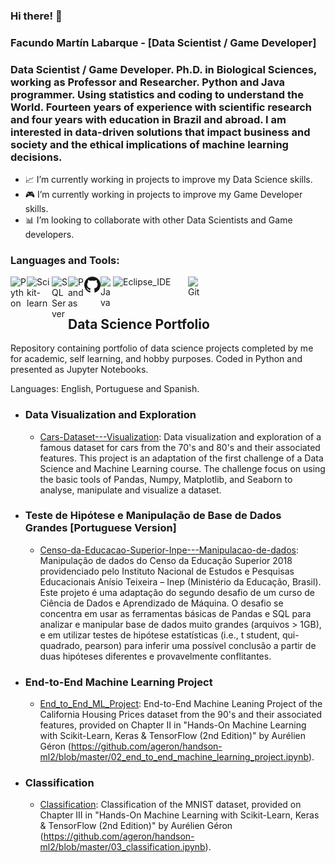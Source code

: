 ### Hi there! 👋

<!--
**flabarque/flabarque** is a ✨ _special_ ✨ repository because its `README.md` (this file) appears on your GitHub profile.

Here are some ideas to get you started:

- 🔭 I’m currently working on ...
- 🌱 I’m currently learning ...
- 👯 I’m looking to collaborate on ...
- 🤔 I’m looking for help with ...
- 💬 Ask me about ...
- 📫 How to reach me: ...
- 😄 Pronouns: ...
- ⚡ Fun fact: ...
-->

### Facundo Martín Labarque - [Data Scientist / Game Developer] 

### Data Scientist / Game Developer. Ph.D. in Biological Sciences, working as Professor and Researcher. Python and Java programmer. Using statistics and coding to understand the World. Fourteen years of experience with scientific research and four years with education in Brazil and abroad. I am interested in data-driven solutions that impact business and society and the ethical implications of machine learning decisions. 

- 📈 I’m currently working in projects to improve my Data Science skills.
- :video_game: I’m currently working in projects to improve my Game Developer skills.
- 📊 I’m looking to collaborate with other Data Scientists and Game developers. 

### Languages and Tools:

<img align="left" alt="Python" width="26px" src="https://cdn3.iconfinder.com/data/icons/logos-and-brands-adobe/512/267_Python-512.png" />

[<img align="left" alt="Scikit-learn" width="40px" src="https://upload.wikimedia.org/wikipedia/commons/0/05/Scikit_learn_logo_small.svg" />](https://scikit-learn.org/stable/)

<img align="left" alt="SQLServer" width="26px" src="https://img.icons8.com/color/2x/microsoft-sql-server.png" />

<img align="left" alt="Pandas" width="26px" src="https://cdn.jsdelivr.net/npm/simple-icons@3.4.0/icons/pandas.svg" />

<img align="left" alt="GitHub" width="26px" src="https://raw.githubusercontent.com/github/explore/78df643247d429f6cc873026c0622819ad797942/topics/github/github.png" />

<img align="left" alt="Java" width="20px" src="https://upload.wikimedia.org/wikipedia/fr/thumb/2/2e/Java_Logo.svg/800px-Java_Logo.svg.png" />

<img align="left" alt="Eclipse_IDE" width="120px" src="https://upload.wikimedia.org/wikipedia/commons/d/d0/Eclipse-Luna-Logo.svg" />

<img align="left" alt="Git" width="26px" src="https://git-scm.com/images/logos/downloads/Git-Icon-1788C.png" />

<br />
<br />

## Data Science Portfolio

Repository containing portfolio of data science projects completed by me for academic, self learning, and hobby purposes. Coded in Python and presented as Jupyter Notebooks.

Languages: English, Portuguese and Spanish.

- ### Data Visualization and Exploration
  - [Cars-Dataset---Visualization](https://github.com/flabarque/Cars-Dataset---Visualization/blob/main/GitHub_Cars_Dataset_Visualization.ipynb): Data visualization and exploration of a famous dataset for cars from the 70's and 80's and their associated features. This project is an adaptation of the first challenge of a Data Science and Machine Learning course. The challenge focus on using the basic tools of Pandas, Numpy, Matplotlib, and Seaborn to analyse, manipulate and visualize a dataset.
  
- ### Teste de Hipótese e Manipulação de Base de Dados Grandes [Portuguese Version]  
  - [Censo-da-Educacao-Superior-Inpe---Manipulacao-de-dados](https://github.com/flabarque/Censo-da-Educacao-Superior-Inpe---Manipulacao-de-dados/blob/main/GitHub_Censo_Educa%C3%A7%C3%A3o_Superior.ipynb): Manipulação de dados do Censo da Educação Superior 2018 providenciado pelo Instituto Nacional de Estudos e Pesquisas Educacionais Anísio Teixeira – Inep (Ministério da Educação, Brasil). Este projeto é uma adaptação do segundo desafio de um curso de Ciência de Dados e Aprendizado de Máquina. O desafio se concentra em usar as ferramentas básicas de Pandas e SQL para analizar e manipular base de dados muito grandes (arquivos > 1GB), e em utilizar testes de hipótese estatísticas (i.e., t student, qui-quadrado, pearson) para inferir uma possível conclusão a partir de duas hipóteses diferentes e provavelmente conflitantes. 

- ### End-to-End Machine Learning Project
  - [End_to_End_ML_Project](https://github.com/flabarque/End-to-End-ML-Project/blob/main/GitHub_End_to_End_ML_Project.ipynb): End-to-End Machine Leaning Project of the California Housing Prices dataset from the 90's and their associated features, provided on Chapter II in "Hands-On Machine Learning with Scikit-Learn, Keras & TensorFlow (2nd Edition)" by Aurélien Géron (https://github.com/ageron/handson-ml2/blob/master/02_end_to_end_machine_learning_project.ipynb).

- ### Classification
  - [Classification](https://github.com/flabarque/Classification/blob/main/GitHub_Classification.ipynb): Classification of the MNIST dataset, provided on Chapter III in "Hands-On Machine Learning with Scikit-Learn, Keras & TensorFlow (2nd Edition)" by Aurélien Géron (https://github.com/ageron/handson-ml2/blob/master/03_classification.ipynb).

